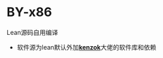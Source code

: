 # BY-x86
Lean源码自用编译
- 软件源为lean默认外加[**kenzok**](https://github.com/kenzok8/openwrt-packages)大佬的软件库和依赖
